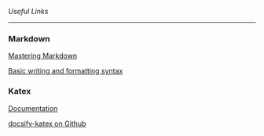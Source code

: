 _Useful Links_

---

### Markdown

[Mastering Markdown](https://guides.github.com/features/mastering-markdown/)

[Basic writing and formatting syntax](https://docs.github.com/en/github/writing-on-github/basic-writing-and-formatting-syntax)


### Katex

[Documentation](https://upupming.site/docsify-katex/docs/#/)

[docsify-katex on Github](https://github.com/upupming/docsify-katex)
